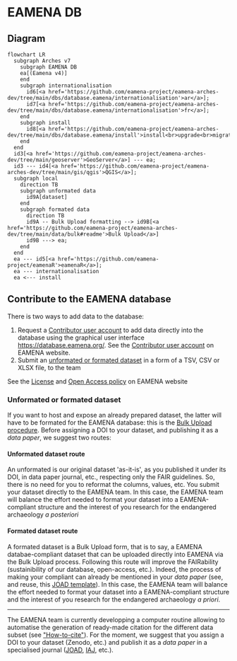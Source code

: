 # EAMENA DB

## Diagram

```mermaid
flowchart LR
  subgraph Arches v7
    subgraph EAMENA DB
    ea[(Eamena v4)]
    end
    subgraph internationalisation
      id6[<a href='https://github.com/eamena-project/eamena-arches-dev/tree/main/dbs/database.eamena/internationalisation'>ar</a>];
      id7[<a href='https://github.com/eamena-project/eamena-arches-dev/tree/main/dbs/database.eamena/internationalisation'>fr</a>];
    end 
    subgraph install
      id8[<a href='https://github.com/eamena-project/eamena-arches-dev/tree/main/dbs/database.eamena/install'>install<br>upgrade<br>migrate</a>];
    end 
  end
  id3[<a href='https://github.com/eamena-project/eamena-arches-dev/tree/main/geoserver'>GeoServer</a>] --- ea;
  id3 --- id4[<a href='https://github.com/eamena-project/eamena-arches-dev/tree/main/gis/qgis'>QGIS</a>];
  subgraph local
    direction TB
    subgraph unformated data
      id9A[dataset]
    end
    subgraph formated data
      direction TB
      id9A -- Bulk Upload formatting --> id9B[<a href='https://github.com/eamena-project/eamena-arches-dev/tree/main/data/bulk#readme'>Bulk Upload</a>]
      id9B ---> ea;
    end
  end
  ea --- id5[<a href='https://github.com/eamena-project/eamenaR'>eamenaR</a>];
  ea --- internationalisation
  ea <--- install
```

## Contribute to the EAMENA database

There is two ways to add data to the database:

1. Request a [Contributor user account](#contributor-user-account) to add data directly into the database using the graphical user interface <https://database.eamena.org/>. See the [Contributor user account](https://eamena.web.ox.ac.uk/open-access-policy#user-contributor) on EAMENA website.
2. Submit an [unformated or formated dataset](#unformated-or-formated-dataset) in a form of a TSV, CSV or XLSX file, to the team

See the [License](https://eamena.org/database#data-use) and [Open Access policy](https://eamena.org/open-access-policy) on EAMENA website
### Unformated or formated dataset

If you want to host and expose an already prepared dataset, the latter will have to be formated for the EAMENA database: this is the [Bulk Upload procedure](https://github.com/eamena-project/eamena-arches-dev/tree/main/data/bulk#readme). Before assigning a DOI to your dataset, and publishing it as a *data paper*, we suggest two routes:

#### **Unformated dataset** route

An unformated is our original dataset 'as-it-is', as you published it under its DOI, in data paper journal, etc., respecting only the FAIR guidelines. So, there is no need for you to reformat the columns, values, etc. You submit your dataset directly to the EAMENA team. In this case, the EAMENA team will balance the effort needed to format your dataset into a EAMENA-compliant structure and the interest of you research for the endangered archaeology *a posteriori*

#### **Formated dataset** route

A formated dataset is a Bulk Upload form, that is to say, a EAMENA databae-compliant dataset that can be uploaded directly into EAMENA via the Bulk Upload process. Following this route will improve the FAIRability (sustainibility of our database, open-access, etc.). Indeed, the process of making your compliant can already be mentioned in your *data paper* (see, and reuse, this [JOAD template](https://github.com/eamena-project/eamena-arches-dev/blob/main/data/bibref/templates/template_joad.md)). In this case, the EAMENA team will balance the effort needed to format your dataset into a EAMENA-compliant structure and the interest of you research for the endangered archaeology *a priori*.

---

The EAMENA team is currently developping a computer routine allowing to automatise the generation of ready-made citation for the different data subset (see ["How-to-cite"](https://github.com/eamena-project/eamena-arches-dev/tree/main/data/bibref#readme)). For the moment, we suggest that you assign a DOI to your dataset (Zenodo, etc.) and publish it as a *data paper* in a specialised journal ([JOAD](https://openarchaeologydata.metajnl.com/), [IAJ](https://archaeologydataservice.ac.uk/about/the-internet-archaeology-journal/), etc.).





